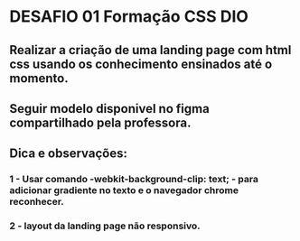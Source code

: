 # DESAFIO 01 Formação CSS DIO

## Realizar a criação de uma landing page com html css usando os conhecimento ensinados até o momento. 

## Seguir modelo disponivel no figma compartilhado pela professora. 

## Dica e observações:

### 1 - Usar comando -webkit-background-clip: text;    - para adicionar gradiente no texto e o navegador chrome reconhecer. 

### 2 - layout da landing page não responsivo. 

